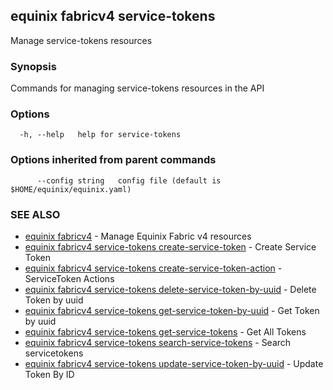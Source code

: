 ## equinix fabricv4 service-tokens

Manage service-tokens resources

### Synopsis

Commands for managing service-tokens resources in the API

### Options

```
  -h, --help   help for service-tokens
```

### Options inherited from parent commands

```
      --config string   config file (default is $HOME/equinix/equinix.yaml)
```

### SEE ALSO

* [equinix fabricv4](equinix_fabricv4.md)	 - Manage Equinix Fabric v4 resources
* [equinix fabricv4 service-tokens create-service-token](equinix_fabricv4_service-tokens_create-service-token.md)	 - Create Service Token
* [equinix fabricv4 service-tokens create-service-token-action](equinix_fabricv4_service-tokens_create-service-token-action.md)	 - ServiceToken Actions
* [equinix fabricv4 service-tokens delete-service-token-by-uuid](equinix_fabricv4_service-tokens_delete-service-token-by-uuid.md)	 - Delete Token by uuid
* [equinix fabricv4 service-tokens get-service-token-by-uuid](equinix_fabricv4_service-tokens_get-service-token-by-uuid.md)	 - Get Token by uuid
* [equinix fabricv4 service-tokens get-service-tokens](equinix_fabricv4_service-tokens_get-service-tokens.md)	 - Get All Tokens
* [equinix fabricv4 service-tokens search-service-tokens](equinix_fabricv4_service-tokens_search-service-tokens.md)	 - Search servicetokens
* [equinix fabricv4 service-tokens update-service-token-by-uuid](equinix_fabricv4_service-tokens_update-service-token-by-uuid.md)	 - Update Token By ID


